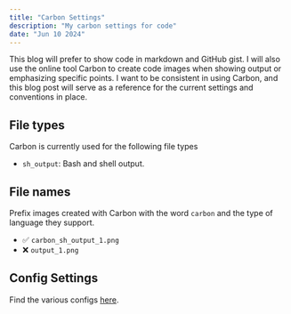 ```yaml
---
title: "Carbon Settings"
description: "My carbon settings for code"
date: "Jun 10 2024"
---
```

This blog will prefer to show code in markdown and GitHub gist. I will also use the online tool Carbon to create code images when showing output or emphasizing specific points. I want to be consistent in using Carbon, and this blog post will serve as a reference for the current settings and conventions in place.

## File types
Carbon is currently used for the following file types
- `sh_output`: Bash and shell output.

## File names
Prefix images created with Carbon with the word `carbon` and the type of language they support.
- ✅ `carbon_sh_output_1.png`
- ❌ `output_1.png`

## Config Settings
Find the various configs [here](https://gist.github.com/jdockeray/0bd7c134b0aa844deaa7c6a5a4f5f673).

